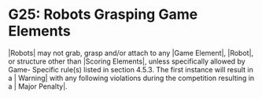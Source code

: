 # G25: Robots Grasping Game Elements

|Robots| may not grab, grasp and/or attach to any |Game Element|, |Robot|, or
structure other than |Scoring Elements|, unless specifically allowed by Game-
Specific rule(s) listed in section 4.5.3. The first instance will result in a |
Warning| with any following violations during the competition resulting in a |
Major Penalty|.
